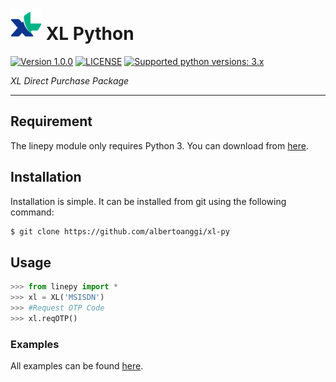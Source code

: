 # ![logo](/examples/assets/XL-sm.png) XL Python

 [![Version 1.0.0](https://img.shields.io/badge/version-1.0.0-green.svg "Version 1.0.0")](https://pypi.python.org/pypi/linepy) [![LICENSE](https://img.shields.io/badge/licence-GPL--3.0-blue.svg "LICENSE")](https://github.com/fadhiilrachman/line-py/blob/master/LICENSE) [![Supported python versions: 3.x](https://img.shields.io/badge/python-3.x-green.svg "Supported python versions: 3.x")](https://www.python.org/downloads/)

*XL Direct Purchase Package*

----

## Requirement

The linepy module only requires Python 3. You can download from [here](https://www.python.org/downloads/). 

## Installation

Installation is simple. It can be installed from git using the following command:
```sh
$ git clone https://github.com/albertoanggi/xl-py
```

## Usage

```python
>>> from linepy import *
>>> xl = XL('MSISDN')
>>> #Request OTP Code
>>> xl.reqOTP()
```

### Examples

All examples can be found [here](https://github.com/albertoanggi/xl-py/tree/master/examples).
